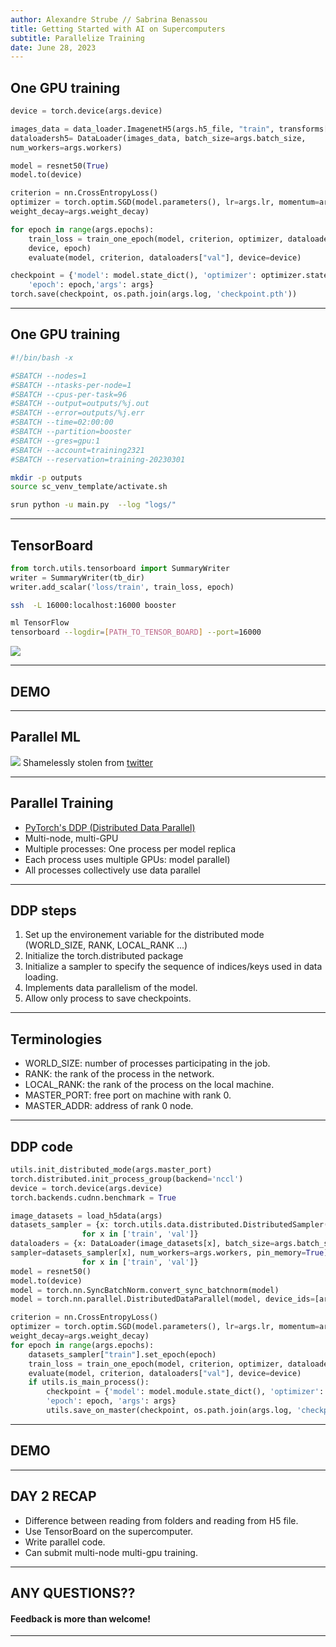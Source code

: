 ```yaml
---
author: Alexandre Strube // Sabrina Benassou
title: Getting Started with AI on Supercomputers 
subtitle: Parallelize Training
date: June 28, 2023
---
```

## One GPU training 

```python
device = torch.device(args.device)

images_data = data_loader.ImagenetH5(args.h5_file, "train", transforms["train"]) 
dataloadersh5= DataLoader(images_data, batch_size=args.batch_size, 
num_workers=args.workers)

model = resnet50(True)
model.to(device)

criterion = nn.CrossEntropyLoss()
optimizer = torch.optim.SGD(model.parameters(), lr=args.lr, momentum=args.momentum, 
weight_decay=args.weight_decay)

for epoch in range(args.epochs):
    train_loss = train_one_epoch(model, criterion, optimizer, dataloaders["train"], 
    device, epoch)
    evaluate(model, criterion, dataloaders["val"], device=device)

checkpoint = {'model': model.state_dict(), 'optimizer': optimizer.state_dict(),
    'epoch': epoch,'args': args}
torch.save(checkpoint, os.path.join(args.log, 'checkpoint.pth'))
```

---

## One GPU training 

``` bash 
#!/bin/bash -x

#SBATCH --nodes=1
#SBATCH --ntasks-per-node=1
#SBATCH --cpus-per-task=96
#SBATCH --output=outputs/%j.out
#SBATCH --error=outputs/%j.err
#SBATCH --time=02:00:00
#SBATCH --partition=booster
#SBATCH --gres=gpu:1
#SBATCH --account=training2321
#SBATCH --reservation=training-20230301

mkdir -p outputs
source sc_venv_template/activate.sh

srun python -u main.py  --log "logs/" 
```

---

## TensorBoard

```python 
from torch.utils.tensorboard import SummaryWriter
writer = SummaryWriter(tb_dir)
writer.add_scalar('loss/train', train_loss, epoch)
```

```bash
ssh  -L 16000:localhost:16000 booster
```

```bash
ml TensorFlow
tensorboard --logdir=[PATH_TO_TENSOR_BOARD] --port=16000
```
![](images/tb.png)

---

## DEMO

---

## Parallel ML

![](images/paralellism-types.jpg)
Shamelessly stolen from [twitter](https://twitter.com/rasbt/status/1625494398778892292)

---

## Parallel Training

- [PyTorch's DDP (Distributed Data Parallel)](https://pytorch.org/tutorials/intermediate/ddp_tutorial.html)
- Multi-node, multi-GPU
- Multiple processes: One process per model replica
- Each process uses multiple GPUs: model parallel)
- All processes collectively use data parallel

---

## DDP steps

1. Set up the environement variable for the distributed mode (WORLD_SIZE, RANK, LOCAL_RANK ...)
2. Initialize the torch.distributed package
3. Initialize a sampler to specify the sequence of indices/keys used in data loading.
4. Implements data parallelism of the model. 
5. Allow only process to save checkpoints.

---

## Terminologies

- WORLD_SIZE: number of processes participating in the job.
- RANK: the rank of the process in the network.
- LOCAL_RANK: the rank of the process on the local machine.
- MASTER_PORT: free port on machine with rank 0.
- MASTER_ADDR: address of rank 0 node.

---

## DDP code

```python
utils.init_distributed_mode(args.master_port)
torch.distributed.init_process_group(backend='nccl')
device = torch.device(args.device)
torch.backends.cudnn.benchmark = True

image_datasets = load_h5data(args)
datasets_sampler = {x: torch.utils.data.distributed.DistributedSampler(image_datasets[x])
                for x in ['train', 'val']}
dataloaders = {x: DataLoader(image_datasets[x], batch_size=args.batch_size, 
sampler=datasets_sampler[x], num_workers=args.workers, pin_memory=True)
                for x in ['train', 'val']}
model = resnet50()
model.to(device)
model = torch.nn.SyncBatchNorm.convert_sync_batchnorm(model)
model = torch.nn.parallel.DistributedDataParallel(model, device_ids=[args.gpu])

criterion = nn.CrossEntropyLoss()
optimizer = torch.optim.SGD(model.parameters(), lr=args.lr, momentum=args.momentum, 
weight_decay=args.weight_decay)
for epoch in range(args.epochs):
    datasets_sampler["train"].set_epoch(epoch)
    train_loss = train_one_epoch(model, criterion, optimizer, dataloaders["train"], datasets_sampler["train"], device, epoch)
    evaluate(model, criterion, dataloaders["val"], device=device)       
    if utils.is_main_process():
        checkpoint = {'model': model.module.state_dict(), 'optimizer': optimizer.state_dict(), 
        'epoch': epoch, 'args': args}
        utils.save_on_master(checkpoint, os.path.join(args.log, 'checkpoint.pth'))
```

---

## DEMO

--- 

## DAY 2 RECAP 

- Difference between reading from folders and reading from H5 file.
- Use TensorBoard on the supercomputer.
- Write parallel code.
- Can submit multi-node multi-gpu training.

---

## ANY QUESTIONS??

#### Feedback is more than welcome!

---